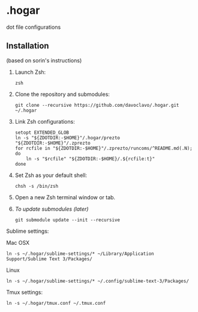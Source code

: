 .hogar
======
dot file configurations

Installation
------------
(based on sorin's instructions)

 1. Launch Zsh:

        zsh

 2. Clone the repository and submodules:

        git clone --recursive https://github.com/davoclavo/.hogar.git ~/.hogar

 3. Link Zsh configurations:

        setopt EXTENDED_GLOB
        ln -s "${ZDOTDIR:-$HOME}"/.hogar/prezto "${ZDOTDIR:-$HOME}"/.zprezto
        for rcfile in "${ZDOTDIR:-$HOME}"/.zprezto/runcoms/^README.md(.N); do
            ln -s "$rcfile" "${ZDOTDIR:-$HOME}/.${rcfile:t}"
        done

 4. Set Zsh as your default shell:

        chsh -s /bin/zsh

 5. Open a new Zsh terminal window or tab.

 6. _To update submodules (later)_

        git submodule update --init --recursive

Sublime settings:

Mac OSX

    ln -s ~/.hogar/sublime-settings/* ~/Library/Application Support/Sublime Text 3/Packages/

Linux

    ln -s ~/.hogar/sublime-settings/* ~/.config/sublime-text-3/Packages/

Tmux settings:

    ln -s ~/.hogar/tmux.conf ~/.tmux.conf

